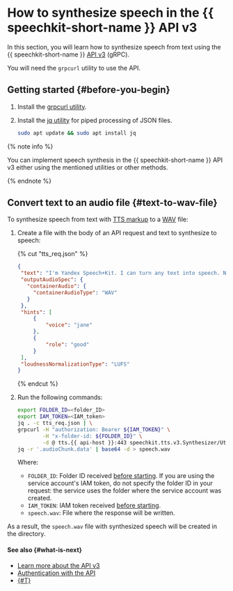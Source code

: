 # How to synthesize speech in the {{ speechkit-short-name }} API v3

In this section, you will learn how to synthesize speech from text using the {{ speechkit-short-name }} [API v3](../tts-v3/api-ref/grpc/) (gRPC).

You will need the `grpcurl` utility to use the API.

## Getting started {#before-you-begin}

1. Install the [grpcurl utility](https://github.com/fullstorydev/grpcurl#installation).
1. Install the [jq utility](https://stedolan.github.io/jq/) for piped processing of JSON files.

   ```bash
   sudo apt update && sudo apt install jq
   ```

{% note info %}

You can implement speech synthesis in the {{ speechkit-short-name }} API v3 either using the mentioned utilities or other methods.

{% endnote %}

## Convert text to an audio file {#text-to-wav-file}

To synthesize speech from text with [TTS markup](../tts/markup/tts-markup.md) to a [WAV](https://en.wikipedia.org/wiki/WAV) file:

1. Create a file with the body of an API request and text to synthesize to speech:

   {% cut "tts_req.json" %}

   ```json
   {
    "text": "I'm Yandex Speech+Kit. I can turn any text into speech. Now y+ou can, too!",
    "outputAudioSpec": {
      "containerAudio": {
        "containerAudioType": "WAV"
      }
    },
    "hints": [
        {
            "voice": "jane"
        },
        {
            "role": "good"
        }
    ],
    "loudnessNormalizationType": "LUFS"
   }
   ```

   {% endcut %}

1. Run the following commands:

   ```bash
   export FOLDER_ID=<folder_ID>
   export IAM_TOKEN=<IAM_token>
   jq . -c tts_req.json | \
   grpcurl -H "authorization: Bearer ${IAM_TOKEN}" \
           -H "x-folder-id: ${FOLDER_ID}" \
           -d @ tts.{{ api-host }}:443 speechkit.tts.v3.Synthesizer/UtteranceSynthesis | \
   jq -r '.audioChunk.data' | base64 -d > speech.wav
   ```

   Where:

   * `FOLDER_ID`: Folder ID received [before starting](index.md#before-you-begin). If you are using the service account's IAM token, do not specify the folder ID in your request: the service uses the folder where the service account was created.
   * `IAM_TOKEN`: IAM token received [before starting](index.md#before-you-begin).
   * `speech.wav`: File where the response will be written.

As a result, the `speech.wav` file with synthesized speech will be created in the directory.

#### See also {#what-is-next}

* [Learn more about the API v3](../../tts-v3/api-ref/grpc/)
* [Authentication with the API](../concepts/auth.md)
* [{#T}](../tts/api/tts-examples-v3.md)
